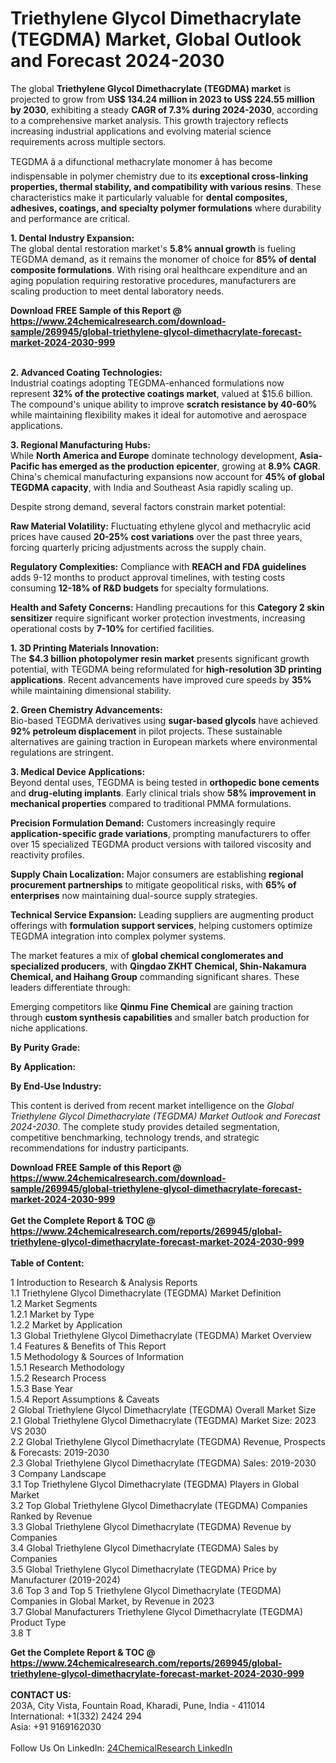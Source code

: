 <h1>Triethylene Glycol Dimethacrylate (TEGDMA) Market, Global Outlook and Forecast 2024-2030</h1><p>The global <strong>Triethylene Glycol Dimethacrylate (TEGDMA) market</strong> is projected to grow from <strong>US$ 134.24 million in 2023 to US$ 224.55 million by 2030</strong>, exhibiting a steady <strong>CAGR of 7.3% during 2024-2030</strong>, according to a comprehensive market analysis. This growth trajectory reflects increasing industrial applications and evolving material science requirements across multiple sectors.</p><p>TEGDMA â a difunctional methacrylate monomer â has become indispensable in polymer chemistry due to its <strong>exceptional cross-linking properties, thermal stability, and compatibility with various resins</strong>. These characteristics make it particularly valuable for <strong>dental composites, adhesives, coatings, and specialty polymer formulations</strong> where durability and performance are critical.</p><p><strong>1. Dental Industry Expansion:</strong><br>
The global dental restoration market's <strong>5.8% annual growth</strong> is fueling TEGDMA demand, as it remains the monomer of choice for <strong>85% of dental composite formulations</strong>. With rising oral healthcare expenditure and an aging population requiring restorative procedures, manufacturers are scaling production to meet dental laboratory needs.</p><div><b>Download FREE Sample of this Report @ 
            <a href="https://www.24chemicalresearch.com/download-sample/269945/global-triethylene-glycol-dimethacrylate-forecast-market-2024-2030-999">
            https://www.24chemicalresearch.com/download-sample/269945/global-triethylene-glycol-dimethacrylate-forecast-market-2024-2030-999</a></b></div><br><p><strong>2. Advanced Coating Technologies:</strong><br>
Industrial coatings adopting TEGDMA-enhanced formulations now represent <strong>32% of the protective coatings market</strong>, valued at $15.6 billion. The compound's unique ability to improve <strong>scratch resistance by 40-60%</strong> while maintaining flexibility makes it ideal for automotive and aerospace applications.</p><p><strong>3. Regional Manufacturing Hubs:</strong><br>
While <strong>North America and Europe</strong> dominate technology development, <strong>Asia-Pacific has emerged as the production epicenter</strong>, growing at <strong>8.9% CAGR</strong>. China's chemical manufacturing expansions now account for <strong>45% of global TEGDMA capacity</strong>, with India and Southeast Asia rapidly scaling up.</p><p>Despite strong demand, several factors constrain market potential:</p><p><strong>Raw Material Volatility:</strong> Fluctuating ethylene glycol and methacrylic acid prices have caused <strong>20-25% cost variations</strong> over the past three years, forcing quarterly pricing adjustments across the supply chain.</p><p><strong>Regulatory Complexities:</strong> Compliance with <strong>REACH and FDA guidelines</strong> adds 9-12 months to product approval timelines, with testing costs consuming <strong>12-18% of R&amp;D budgets</strong> for specialty formulations.</p><p><strong>Health and Safety Concerns:</strong> Handling precautions for this <strong>Category 2 skin sensitizer</strong> require significant worker protection investments, increasing operational costs by <strong>7-10%</strong> for certified facilities.</p><p><strong>1. 3D Printing Materials Innovation:</strong><br>
The <strong>$4.3 billion photopolymer resin market</strong> presents significant growth potential, with TEGDMA being reformulated for <strong>high-resolution 3D printing applications</strong>. Recent advancements have improved cure speeds by <strong>35%</strong> while maintaining dimensional stability.</p><p><strong>2. Green Chemistry Advancements:</strong><br>
Bio-based TEGDMA derivatives using <strong>sugar-based glycols</strong> have achieved <strong>92% petroleum displacement</strong> in pilot projects. These sustainable alternatives are gaining traction in European markets where environmental regulations are stringent.</p><p><strong>3. Medical Device Applications:</strong><br>
Beyond dental uses, TEGDMA is being tested in <strong>orthopedic bone cements</strong> and <strong>drug-eluting implants</strong>. Early clinical trials show <strong>58% improvement in mechanical properties</strong> compared to traditional PMMA formulations.</p><p><strong>Precision Formulation Demand:</strong> Customers increasingly require <strong>application-specific grade variations</strong>, prompting manufacturers to offer over 15 specialized TEGDMA product versions with tailored viscosity and reactivity profiles.</p><p><strong>Supply Chain Localization:</strong> Major consumers are establishing <strong>regional procurement partnerships</strong> to mitigate geopolitical risks, with <strong>65% of enterprises</strong> now maintaining dual-source supply strategies.</p><p><strong>Technical Service Expansion:</strong> Leading suppliers are augmenting product offerings with <strong>formulation support services</strong>, helping customers optimize TEGDMA integration into complex polymer systems.</p><p>The market features a mix of <strong>global chemical conglomerates and specialized producers</strong>, with <strong>Qingdao ZKHT Chemical, Shin-Nakamura Chemical, and Haihang Group</strong> commanding significant shares. These leaders differentiate through:</p><p>Emerging competitors like <strong>Qinmu Fine Chemical</strong> are gaining traction through <strong>custom synthesis capabilities</strong> and smaller batch production for niche applications.</p><p><strong>By Purity Grade:</strong></p><p><strong>By Application:</strong></p><p><strong>By End-Use Industry:</strong></p><p>This content is derived from recent market intelligence on the <em>Global Triethylene Glycol Dimethacrylate (TEGDMA) Market Outlook and Forecast 2024-2030</em>. The complete study provides detailed segmentation, competitive benchmarking, technology trends, and strategic recommendations for industry participants.</p><div><b>Download FREE Sample of this Report @ 
            <a href="https://www.24chemicalresearch.com/download-sample/269945/global-triethylene-glycol-dimethacrylate-forecast-market-2024-2030-999">
            https://www.24chemicalresearch.com/download-sample/269945/global-triethylene-glycol-dimethacrylate-forecast-market-2024-2030-999</a></b></div><br><div><b>Get the Complete Report & TOC @ 
            <a href="https://www.24chemicalresearch.com/reports/269945/global-triethylene-glycol-dimethacrylate-forecast-market-2024-2030-999">
            https://www.24chemicalresearch.com/reports/269945/global-triethylene-glycol-dimethacrylate-forecast-market-2024-2030-999</a></b></div><br>
            <b>Table of Content:</b><p>1 Introduction to Research & Analysis Reports<br />
    1.1 Triethylene Glycol Dimethacrylate (TEGDMA) Market Definition<br />
    1.2 Market Segments<br />
        1.2.1 Market by Type<br />
        1.2.2 Market by Application<br />
    1.3 Global Triethylene Glycol Dimethacrylate (TEGDMA) Market Overview<br />
    1.4 Features & Benefits of This Report<br />
    1.5 Methodology & Sources of Information<br />
        1.5.1 Research Methodology<br />
        1.5.2 Research Process<br />
        1.5.3 Base Year<br />
        1.5.4 Report Assumptions & Caveats<br />
2 Global Triethylene Glycol Dimethacrylate (TEGDMA) Overall Market Size<br />
    2.1 Global Triethylene Glycol Dimethacrylate (TEGDMA) Market Size: 2023 VS 2030<br />
    2.2 Global Triethylene Glycol Dimethacrylate (TEGDMA) Revenue, Prospects & Forecasts: 2019-2030<br />
    2.3 Global Triethylene Glycol Dimethacrylate (TEGDMA) Sales: 2019-2030<br />
3 Company Landscape<br />
    3.1 Top Triethylene Glycol Dimethacrylate (TEGDMA) Players in Global Market<br />
    3.2 Top Global Triethylene Glycol Dimethacrylate (TEGDMA) Companies Ranked by Revenue<br />
    3.3 Global Triethylene Glycol Dimethacrylate (TEGDMA) Revenue by Companies<br />
    3.4 Global Triethylene Glycol Dimethacrylate (TEGDMA) Sales by Companies<br />
    3.5 Global Triethylene Glycol Dimethacrylate (TEGDMA) Price by Manufacturer (2019-2024)<br />
    3.6 Top 3 and Top 5 Triethylene Glycol Dimethacrylate (TEGDMA) Companies in Global Market, by Revenue in 2023<br />
    3.7 Global Manufacturers Triethylene Glycol Dimethacrylate (TEGDMA) Product Type<br />
    3.8 T</p><div><b>Get the Complete Report & TOC @ 
            <a href="https://www.24chemicalresearch.com/reports/269945/global-triethylene-glycol-dimethacrylate-forecast-market-2024-2030-999">
            https://www.24chemicalresearch.com/reports/269945/global-triethylene-glycol-dimethacrylate-forecast-market-2024-2030-999</a></b></div><br><b>CONTACT US:</b><br>
            203A, City Vista, Fountain Road, Kharadi, Pune, India - 411014<br>
            International: +1(332) 2424 294<br>
            Asia: +91 9169162030 <br><br>
            Follow Us On LinkedIn: <a href="https://www.linkedin.com/company/24chemicalresearch/">24ChemicalResearch LinkedIn</a>